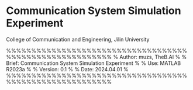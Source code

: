 # Communication System Simulation Experiment

College of Communication and Engineering, Jilin University

%%%%%%%%%%%%%%%%%%%%%%%%%%%%%%%%%%%%%%%%%%%%%%%%%%%%%%%%%
%  Author:  muzs, TheB.AI                               %
%  Brief:   Communication System Simulation Experiment  %
%  Use:     MATLAB R2023a                               %
%  Version: 0.1                                         %
%  Date:    2024.04.01                                  %
%%%%%%%%%%%%%%%%%%%%%%%%%%%%%%%%%%%%%%%%%%%%%%%%%%%%%%%%%